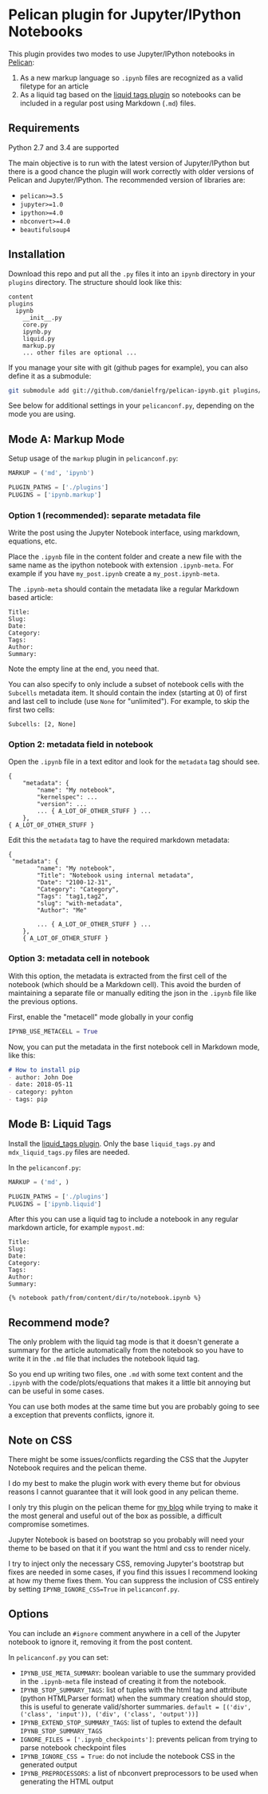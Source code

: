 # Pelican plugin for Jupyter/IPython Notebooks

This plugin provides two modes to use Jupyter/IPython notebooks in [Pelican](https://getpelican.com):

1. As a new markup language so `.ipynb` files are recognized as a valid filetype for an article
2. As a liquid tag based on the [liquid tags plugin](https://github.com/getpelican/pelican-plugins/tree/master/liquid_tags) so notebooks can be
included in a regular post using Markdown (`.md`) files.

## Requirements

Python 2.7 and 3.4 are supported

The main objective is to run with the latest version of Jupyter/IPython
but there is a good chance the plugin will work correctly with older versions of Pelican and Jupyter/IPython.
The recommended version of libraries are:

- `pelican>=3.5`
- `jupyter>=1.0`
- `ipython>=4.0`
- `nbconvert>=4.0`
- `beautifulsoup4`


## Installation

Download this repo and put all the `.py` files it into an `ipynb` directory
in your `plugins` directory. The structure should look like this:

```
content
plugins
  ipynb
    __init__.py
    core.py
    ipynb.py
    liquid.py
    markup.py
    ... other files are optional ...
```

If you manage your site with git (github pages for example),
you can also define it as a submodule:

```sh
git submodule add git://github.com/danielfrg/pelican-ipynb.git plugins/ipynb
```

See below for additional settings in your `pelicanconf.py`, depending on the
mode you are using.

## Mode A: Markup Mode

Setup usage of the `markup` plugin in `pelicanconf.py`:

```python
MARKUP = ('md', 'ipynb')

PLUGIN_PATHS = ['./plugins']
PLUGINS = ['ipynb.markup']
```

### Option 1 (recommended): separate metadata file

Write the post using the Jupyter Notebook interface, using markdown, equations, etc.

Place the `.ipynb` file in the content folder and create a new file with the
same name as the ipython notebook with extension `.ipynb-meta`.
For example if you have `my_post.ipynb` create a `my_post.ipynb-meta`.

The `.ipynb-meta` should contain the metadata like a regular Markdown based article:

```
Title:
Slug:
Date:
Category:
Tags:
Author:
Summary:

```

Note the empty line at the end, you need that.

You can also specify to only include a subset of notebook cells with the
`Subcells` metadata item.
It should contain the index (starting at 0) of first and last cell to include
(use `None` for "unlimited").
For example, to skip the first two cells:

```
Subcells: [2, None]
```

### Option 2: metadata field in notebook

Open the `.ipynb` file in a text editor and look for the `metadata` tag should see.

```
{
    "metadata": {
        "name": "My notebook",
        "kernelspec": ...
        "version": ...
        ... { A_LOT_OF_OTHER_STUFF } ...
    },
{ A_LOT_OF_OTHER_STUFF }
```

Edit this the `metadata` tag to have the required markdown metadata:

```
{
 "metadata": {
        "name": "My notebook",
        "Title": "Notebook using internal metadata",
        "Date": "2100-12-31",
        "Category": "Category",
        "Tags": "tag1,tag2",
        "slug": "with-metadata",
        "Author": "Me"

        ... { A_LOT_OF_OTHER_STUFF } ...
    },
    { A_LOT_OF_OTHER_STUFF }
```

### Option 3: metadata cell in notebook

With this option, the metadata is extracted from the first cell of
the notebook (which should be a Markdown cell).
This avoid the burden of maintaining a separate file or manually editing the
json in the `.ipynb` file like the previous options.

First, enable the "metacell" mode globally in your config

```python
IPYNB_USE_METACELL = True
```

Now, you can put the metadata in the first notebook cell in Markdown mode,
like this:

```markdown
# How to install pip
- author: John Doe
- date: 2018-05-11
- category: pyhton
- tags: pip
```

## Mode B: Liquid Tags

Install the [liquid_tags plugin](https://github.com/getpelican/pelican-plugins/tree/master/liquid_tags).
Only the base `liquid_tags.py` and `mdx_liquid_tags.py` files are needed.

In the `pelicanconf.py`:

```python
MARKUP = ('md', )

PLUGIN_PATHS = ['./plugins']
PLUGINS = ['ipynb.liquid']
```

After this you can use a liquid tag to include a notebook in any regular markdown article,
for example `mypost.md`:

```
Title:
Slug:
Date:
Category:
Tags:
Author:
Summary:

{% notebook path/from/content/dir/to/notebook.ipynb %}

```

## Recommend mode?

The only problem with the liquid tag mode is that it doesn't generate a summary for the article
automatically from the notebook so you have to write it in the `.md` file that includes
the notebook liquid tag.

So you end up writing two files, one `.md` with some text content
and the `.ipynb` with the code/plots/equations that makes it a little bit annoying but can
be useful in some cases.

You can use both modes at the same time but you are probably going to see a exception that
prevents conflicts, ignore it.

## Note on CSS

There might be some issues/conflicts regarding the CSS that the Jupyter Notebook requires and the pelican theme.

I do my best to make the plugin work with every theme but for obvious reasons I cannot guarantee that it will look good in any pelican theme.

I only try this plugin on the pelican theme for [my blog](https://github.com/danielfrg/danielfrg.github.io-source)
while trying to make it the most general and useful out of the box as possible, a difficult compromise sometimes.

Jupyter Notebook is based on bootstrap so you probably will need your theme to be based on that it if you want the html and css to render nicely.

I try to inject only the necessary CSS, removing Jupyter's bootstrap but fixes are needed in some cases,
if you find this issues I recommend looking at how my theme fixes them. You can suppress the inclusion of CSS entirely by setting
`IPYNB_IGNORE_CSS=True` in `pelicanconf.py`.


## Options

You can include an `#ignore` comment anywhere in a cell of the Jupyter notebook
to ignore it, removing it from the post content.

In `pelicanconf.py` you can set:

- `IPYNB_USE_META_SUMMARY`: boolean variable to use the summary provided in the `.ipynb-meta` file instead of creating it from the notebook.
- `IPYNB_STOP_SUMMARY_TAGS`: list of tuples with the html tag and attribute (python HTMLParser format)
when the summary creation should stop, this is useful to generate valid/shorter summaries.
`default = [('div', ('class', 'input')), ('div', ('class', 'output'))]`
- `IPYNB_EXTEND_STOP_SUMMARY_TAGS`: list of tuples to extend the default `IPYNB_STOP_SUMMARY_TAGS`
- `IGNORE_FILES = ['.ipynb_checkpoints']`: prevents pelican from trying to parse notebook checkpoint files
- `IPYNB_IGNORE_CSS = True`: do not include the notebook CSS in the generated output
- `IPYNB_PREPROCESSORS`: a list of nbconvert preprocessors to be used when generating the HTML output